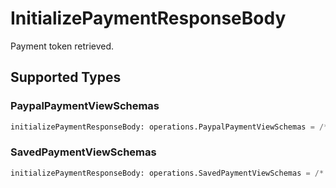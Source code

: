 # InitializePaymentResponseBody

Payment token retrieved.


## Supported Types

### PaypalPaymentViewSchemas

```python
initializePaymentResponseBody: operations.PaypalPaymentViewSchemas = /* values here */
```

### SavedPaymentViewSchemas

```python
initializePaymentResponseBody: operations.SavedPaymentViewSchemas = /* values here */
```

